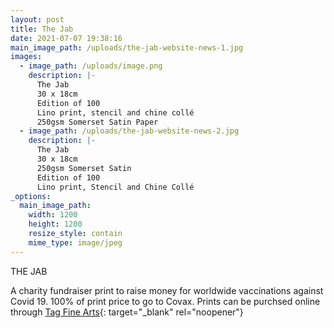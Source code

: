 ```yaml
---
layout: post
title: The Jab
date: 2021-07-07 19:38:16
main_image_path: /uploads/the-jab-website-news-1.jpg
images:
  - image_path: /uploads/image.png
    description: |-
      The Jab
      30 x 18cm
      Edition of 100
      Lino print, stencil and chine collé
      250gsm Somerset Satin Paper
  - image_path: /uploads/the-jab-website-news-2.jpg
    description: |-
      The Jab
      30 x 18cm
      250gsm Somerset Satin
      Edition of 100
      Lino print, Stencil and Chine Collé
_options:
  main_image_path:
    width: 1200
    height: 1200
    resize_style: contain
    mime_type: image/jpeg
---
```

THE JAB

A charity fundraiser print to raise money for worldwide vaccinations against Covid 19. 100% of print price to go to Covax. Prints can be purchsed online through [Tag Fine Arts](https://www.tagfinearts.com/artists/tobias-till/){: target="_blank" rel="noopener"}
